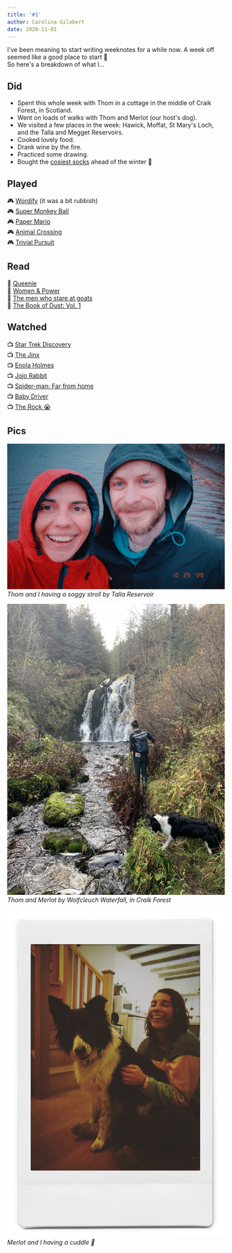 ```yaml
---
title: '#1'
author: Carolina Gilabert
date: 2020-11-01
---
```


I've been meaning to start writing weeknotes for a while now. A week off seemed like a good place to start 🙂  
So here's a breakdown of what I...

## Did

- Spent this whole week with Thom in a cottage in the middle of Craik Forest, in Scotland.
- Went on loads of walks with Thom and Merlot (our host's dog).
- We visited a few places in the week: Hawick, Moffat, St Mary's Loch, and the Talla and Megget Reservoirs.
- Cooked lovely food.
- Drank wine by the fire.
- Practiced some drawing.
- Bought the [cosiest socks](https://www.seasaltcornwall.co.uk/accessories/socks-tights/chunky-knit-socks-with-fluffy-lining-aspect-berry.htm) ahead of the winter 🧦

## Played
🎮 [Wordify](https://www.nintendo.co.uk/Games/Nintendo-Switch-download-software/Wordify-1817041.html) (it was a bit rubbish)  
🎮 [Super Monkey Ball](https://www.nintendo.co.uk/Games/Nintendo-Switch/Super-Monkey-Ball-Banana-Blitz-HD-1649998.html)  
🎮 [Paper Mario](https://www.nintendo.co.uk/Games/Nintendo-Switch/Paper-Mario-The-Origami-King-1782440.html)  
🎮 [Animal Crossing](https://www.nintendo.co.uk/Games/Nintendo-Switch/Animal-Crossing-New-Horizons-1438623.html)  
🎮 [Trivial Pursuit](https://www.nintendo.co.uk/Games/Nintendo-Switch-download-software/Trivial-Pursuit-Live--1462491.html)  

## Read

📖 [Queenie](https://www.hive.co.uk/Product/Candice-Carty-Williams/Queenie--British-Book-Awards-Book-of-the-Year/24546409)  
📖 [Women & Power](https://www.hive.co.uk/Product/Professor-Mary-Beard/Women--Power--A-Manifesto/21591433)  
📖 [The men who stare at goats](https://www.hive.co.uk/Product/Jon-Ronson/The-Men-Who-Stare-At-Goats/782619)  
📖 [The Book of Dust: Vol. 1](https://www.hive.co.uk/Product/Philip-Pullman/La-Belle-Sauvage-The-Book-of-Dust-Volume-One/22358584)  

## Watched

📺 [Star Trek Discovery](https://www.imdb.com/title/tt5171438/)  
📺 [The Jinx](https://www.imdb.com/title/tt4299972)  
📺 [Enola Holmes](https://www.imdb.com/title/tt7846844)  
📺 [Jojo Rabbit](https://www.imdb.com/title/tt2584384)  
📺 [Spider-man: Far from home](https://www.imdb.com/title/tt6320628)  
📺 [Baby Driver](https://www.imdb.com/title/tt3890160)  
📺 [The Rock 😭](https://www.imdb.com/title/tt0117500)  

## Pics

![Thom and I having a soggy stroll by Talla Reservoir](thom-and-i.jpeg)
_Thom and I having a soggy stroll by Talla Reservoir_

![Thom and Merlot by Wolfcleuch Waterfall, in Craik Forest](waterfall.jpeg)
_Thom and Merlot by Wolfcleuch Waterfall, in Craik Forest_

![Merlot and I having a cuddle](merlot-and-i.jpeg)
_Merlot and I having a cuddle 💛_